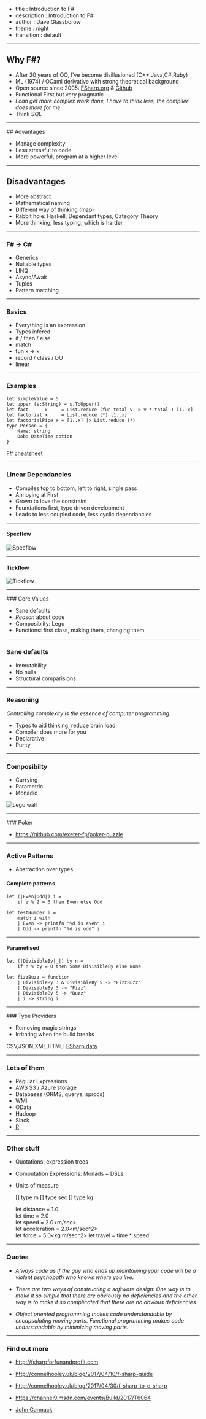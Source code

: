 - title : Introduction to F#
- description : Introduction to F#
- author : Dave Glassborow
- theme : night
- transition : default

***

## Why F#?

- After 20 years of OO, I've become disillusioned (C++,Java,C#,Ruby)
- ML (1974) / OCaml derivative with strong theoretical background 
- Open source since 2005: [FSharp.org](http://fsharp.org) & [Github](https://github.com/fsharp/)
- Functional First but very pragmatic
- _I can get more complex work done, I have to think less, the compiler does more for me_
- Think _SQL_

---

## Advantages

- Manage complexity
- Less stressful to code
- More powerful, program at a higher level

--- 

## Disadvantages

- More abstract
- Mathematical naming
- Different way of thinking (map)
- Rabbit hole: Haskell, Dependant types, Category Theory
- More thinking, less typing, which is harder

***

### F# -> C#

- Generics
- Nullable types
- LINQ
- Async/Await
- Tuples
- Pattern matching

***

### Basics

- Everything is an expression
- Types infered
- if / then / else
- match
- fun x -> x
- record / class / DU
- linear

---

### Examples

    let simpleValue = 5
    let upper (s:String) = s.ToUpper()
    let fact      x     = List.reduce (fun total v -> v * total ) [1..x]
    let factorial x     = List.reduce (*) [1..x]
    let factorialPipe x = [1..x] |> List.reduce (*)
    type Person = {
        Name: string
        Dob: DateTime option
    }

[F# cheatsheet](http://dungpa.github.io/fsharp-cheatsheet/)

--- 

### Linear Dependancies

- Compiles top to bottom, left to right, single pass
- Annoying at First
- Grown to love the constraint
- Foundations first, type driven development
- Leads to less coupled code, less cyclic dependancies

---


#### Specflow

![Specflow](http://fsharpforfunandprofit.com/assets/svg/specFlow.all.dot.svg)

---

#### Tickflow

![Tickflow](http://fsharpforfunandprofit.com/assets/svg/tickSpec.all.dot.svg)

***

### Core Values

- Sane defaults
- _Reason_ about code
- Composiblity: Lego
- Functions: first class, making them, changing them

---

### Sane defaults

- Immutability
- No nulls
- Structural comparisions

---

### Reasoning

_Controlling complexity is the essence of computer programming._

- Types to aid thinking, reduce brain load
- Compiler does more for you
- Declarative
- Purity

---

### Composibilty

- Currying
- Parametric
- Monadic

![Lego wall](http://4.bp.blogspot.com/-eHlcNN6L-Ag/UWHaKgfhHsI/AAAAAAAAAXg/tTe6Ar56pMQ/s1600/4.jpg)

***

### Poker

- https://github.com/exeter-fp/poker-puzzle

***

### Active Patterns

- Abstraction over types

#### Complete patterns

    let (|Even|Odd|) i = 
        if i % 2 = 0 then Even else Odd

    let testNumber i =
        match i with
        | Even -> printfn "%d is even" i
        | Odd -> printfn "%d is odd" i

---

#### Parametised

    let (|DivisibleBy|_|) by n = 
        if n % by = 0 then Some DivisibleBy else None

    let fizzBuzz = function 
        | DivisibleBy 3 & DivisibleBy 5 -> "FizzBuzz" 
        | DivisibleBy 3 -> "Fizz" 
        | DivisibleBy 5 -> "Buzz" 
        | i -> string i

***

### Type Providers

- Removing magic strings
- Irritating when the build breaks


CSV,JSON,XML,HTML: [FSharp.data](https://fsharp.github.io/FSharp.Data/index.html)


---

### Lots of them

- Regular Expressions
- AWS S3 / Azure storage
- Databases (ORMS, querys, sprocs)
- WMI
- OData
- Hadoop
- Slack
- [R](http://bluemountaincapital.github.io/FSharpRProvider/)

***

### Other stuff

- Quotations: expression trees
- Computation Expressions: Monads + DSLs
- Units of measure


    [<Measure>] type m
    [<Measure>] type sec
    [<Measure>] type kg

    let distance = 1.0<m>    
    let time = 2.0<sec>    
    let speed = 2.0<m/sec>    
    let acceleration = 2.0<m/sec^2>    
    let force = 5.0<kg m/sec^2>
    let travel = time * speed

*** 

### Quotes

- _Always code as if the guy who ends up maintaining your code will be a violent psychopath who knows where you live._

- _There are two ways of constructing a software design: One way is to make it so simple that there are obviously no deficiencies and the other way is to make it so complicated that there are no obvious deficiencies._

- _Object oriented programming makes code understandable by encapsulating moving parts. Functional programming makes code understandable by minimizing moving parts._

***

### Find out more

- http://fsharpforfunandprofit.com
- http://connelhooley.uk/blog/2017/04/10/f-sharp-guide
- http://connelhooley.uk/blog/2017/04/30/f-sharp-to-c-sharp
- https://channel9.msdn.com/events/Build/2017/T6064

- [John Carmack](http://www.altdev.co/2012/04/26/functional-programming-in-c/)
